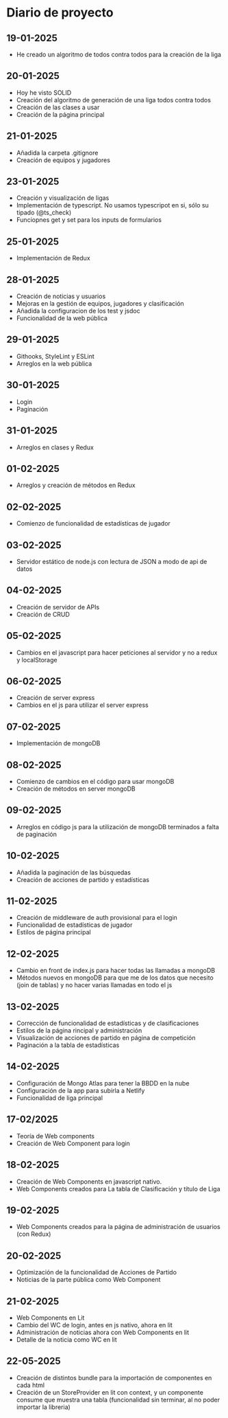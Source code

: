 # Diario de proyecto

## 19-01-2025

* He creado un algoritmo de todos contra todos para la creación de la liga

## 20-01-2025

* Hoy he visto SOLID
* Creación del algoritmo de generación de una liga todos contra todos
* Creación de las clases a usar
* Creación de la página principal

## 21-01-2025

* Añadida la carpeta .gitignore
* Creación de equipos y jugadores

## 23-01-2025

* Creación y visualización de ligas
* Implementación de typescript. No usamos typescripot en si, sólo su tipado (@ts_check)
* Funciopnes get y set para los inputs de formularios

## 25-01-2025

* Implementación de Redux

## 28-01-2025

* Creación de noticias y usuarios
* Mejoras en la gestión de equipos, jugadores y clasificación
* Añadida la configuracion de los test y jsdoc
* Funcionalidad de la web pública

## 29-01-2025

* Githooks, StyleLint y ESLint
* Arreglos en la web pública

## 30-01-2025

* Login
* Paginación

## 31-01-2025

* Arreglos en clases y Redux

## 01-02-2025

* Arreglos y creación de métodos en Redux

## 02-02-2025

* Comienzo de funcionalidad de estadísticas de jugador

## 03-02-2025

* Servidor estático de node.js con lectura de JSON a modo de api de datos

## 04-02-2025

* Creación de servidor de APIs
* Creación de CRUD

## 05-02-2025

* Cambios en el javascript para hacer peticiones al servidor y no a redux y localStorage

## 06-02-2025

* Creación de server express
* Cambios en el js para utilizar el server express

## 07-02-2025

* Implementación de mongoDB

## 08-02-2025

* Comienzo de cambios en el código para usar mongoDB
* Creación de métodos en server mongoDB

## 09-02-2025

* Arreglos en código js para la utilización de mongoDB terminados a falta de paginación

## 10-02-2025

* Añadida la paginación de las búsquedas
* Creación de acciones de partido y estadísticas

## 11-02-2025

* Creación de middleware de auth provisional para el login
* Funcionalidad de estadísticas de jugador
* Estilos de página principal

## 12-02-2025

* Cambio en front de index.js para hacer todas las llamadas a mongoDB
* Métodos nuevos en mongoDB para que me de los datos que necesito (join de tablas) y no hacer varias llamadas en todo el js

## 13-02-2025

* Corrección de funcionalidad de estadísticas y de clasificaciones
* Estilos de la página rincipal y administración
* Visualización de acciones de partido en página de competición
* Paginación a la tabla de estadísticas

## 14-02-2025

* Configuración de Mongo Atlas para tener la BBDD en la nube
* Configuración de la app para subirla a Netlify
* Funcionalidad de liga principal

## 17-02/2025

* Teoría de Web components
* Creación de Web Component para login

## 18-02-2025

* Creación de Web Components en javascript nativo.
* Web Components creados para La tabla de Clasificación y título de Liga

## 19-02-2025

* Web Components creados para la página de administración de usuarios (con Redux)

## 20-02-2025

* Optimización de la funcionalidad de Acciones de Partido
* Noticias de la parte pública como Web Component

## 21-02-2025

* Web Components en Lit
* Cambio del WC de login, antes en js nativo, ahora en lit
* Administración de noticias ahora con Web Components en lit
* Detalle de la noticia como WC en lit

## 22-05-2025

* Creación de distintos bundle para la importación de componentes en cada html
* Creación de un StoreProvider en lit con context, y un componente consume que muestra una tabla (funcionalidad sin terminar, al no poder importar la libreria)
